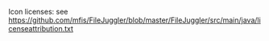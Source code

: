 Icon licenses:
see https://github.com/mfis/FileJuggler/blob/master/FileJuggler/src/main/java/licenseattribution.txt
